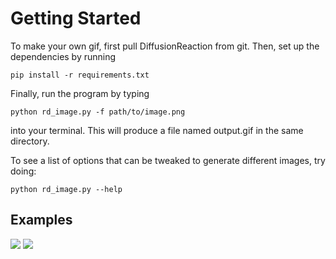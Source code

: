 # Getting Started
To make your own gif, first pull DiffusionReaction from git. Then, set up the dependencies by running 

```
pip install -r requirements.txt
```

Finally, run the program by typing 

```
python rd_image.py -f path/to/image.png
```

into your terminal. This will produce a file named output.gif in the same directory.

To see a list of options that can be tweaked to generate different images, try doing:

```
python rd_image.py --help
```

## Examples
![](dd_3.gif)
![](rick4.gif)
